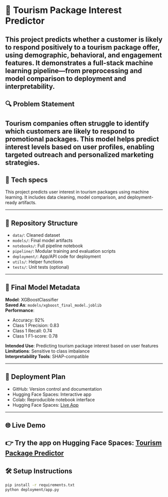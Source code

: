 # 🧠 Tourism Package Interest Predictor

This project predicts whether a customer is likely to respond positively to a tourism package offer, using demographic, behavioral, and engagement features. It demonstrates a full-stack machine learning pipeline—from preprocessing and model comparison to deployment and interpretability.
---

## 🔍 Problem Statement

Tourism companies often struggle to identify which customers are likely to respond to promotional packages. This model helps predict interest levels based on user profiles, enabling targeted outreach and personalized marketing strategies.
---

## 🧭 Tech specs
This project predicts user interest in tourism packages using machine learning. It includes data cleaning, model comparison, and deployment-ready artifacts.

---

## 📁 Repository Structure

- `data/`: Cleaned dataset
- `models/`: Final model artifacts
- `notebooks/`: Full pipeline notebook
- `pipeline/`: Modular training and evaluation scripts
- `deployment/`: App/API code for deployment
- `utils/`: Helper functions
- `tests/`: Unit tests (optional)

---

## 🧠 Final Model Metadata

**Model**: XGBoostClassifier  
**Saved As**: `models/xgboost_final_model.joblib`  
**Performance**:  
- Accuracy: 92%  
- Class 1 Precision: 0.83  
- Class 1 Recall: 0.74  
- Class 1 F1-score: 0.78  

**Intended Use**: Predicting tourism package interest based on user features  
**Limitations**: Sensitive to class imbalance  
**Interpretability Tools**: SHAP-compatible

---

## 🚀 Deployment Plan

- GitHub: Version control and documentation  
- Hugging Face Spaces: Interactive app  
- Colab: Reproducible notebook interface
- Hugging Face Spaces: [Live App](https://huggingface.co/spaces/ManishManu44/TourismPackagePrediction)
---

## 🌐 Live Demo

👉 Try the app on Hugging Face Spaces: [Tourism Package Predictor](https://huggingface.co/spaces/ManishManu44/TourismPackagePrediction)
---

## 🛠️ Setup Instructions

```bash
pip install -r requirements.txt
python deployment/app.py
